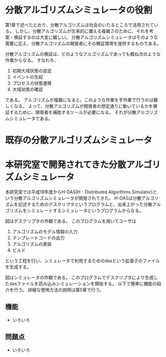# 分散アルゴリズムシミュレータの役割

第1章で述べたとおり、分散アルゴリズムは社会のいたるところで活用されている。
しかし、分散アルゴリズムが生来的に備える複雑さのために、それを考案・検証するのは大変に難しい。
分散アルゴリズムシミュレータはそのような需要に応え、分散アルゴリズムの開発者にその検証環境を提供するものである。

分散アルゴリズムの検証は、どのようなアルゴリズムであっても概ね次のような作業からなる。
すなわち、

1. 初期大域状態の設定
2. イベントの生起
3. プロセスの状態遷移
4. 大域状態の確認 <!-- 改段落されないようにしたい -->

である。
アルゴリズムが複雑になると、このような作業を手作業で行うのは難しくなる。
よって、分散アルゴリズムが開発者の想定通りに動いているかを検証するために、開発者を補助するツールが必要になる。
それが分散アルゴリズムシミュレータである。

# 既存の分散アルゴリズムシミュレータ



# 本研究室で開発されてきた分散アルゴリズムシミュレータ

本研究室では平成18年度からH-DAS(H - Distributed Algorithms Simulator)という分散アルゴリズムシミュレータが開発されてきた。
H-DASは分散アルゴリズムを記述するためのデスクリプタというプログラムと、出来上がった分散アルゴリズムをシミュレートするシミュレータというプログラムからなる。

図はデスクリプタの外観である。
このプログラムを用いてユーザは

1. アルゴリズムのモデル情報の入力
2. テンプレートコードの出力
3. アルゴリズムの実装
4. ビルド <!-- 改段落されないようにしたい -->

という工程を行い、シミュレータで利用するためのdasという拡張子のファイルを生成する。

図はシミュレータの外観である。
このプログラムでデスクリプタにより生成したdasファイルを読み込みシミュレーションを開始する。
以下で簡単に機能の紹介を行う。
詳細な使用方法の説明は第5章で行う。

## 機能

- いろいろ

## 問題点

- いろいろ

